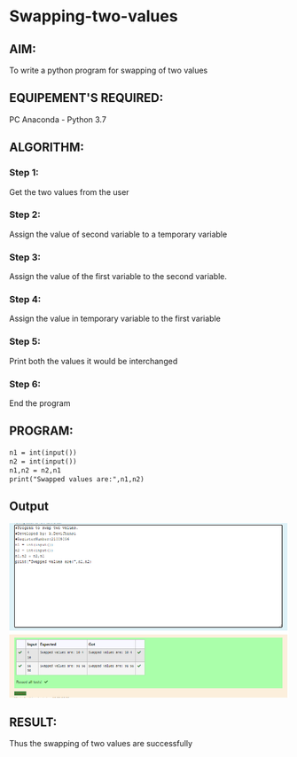# Swapping-two-values
## AIM:
To write a python program for swapping of two values
## EQUIPEMENT'S REQUIRED: 
PC
Anaconda - Python 3.7
## ALGORITHM: 
### Step 1:
Get the two values from the user
### Step 2: 
Assign the value of second variable to a temporary variable 
### Step 3: 
Assign the value of the first variable to the second variable.
### Step 4:  
Assign the value in temporary variable to the first variable
### Step 5: 
Print both the values it would be interchanged
### Step 6: 
End the program
## PROGRAM:
~~~
n1 = int(input())
n2 = int(input())
n1,n2 = n2,n1
print("Swapped values are:",n1,n2)
~~~

## Output
![GitHub Logo](.//swappingoutput.png)



## RESULT:
Thus the swapping of two values are successfully




